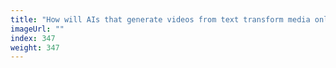 ```yaml
---
title: "How will AIs that generate videos from text transform media online?"
imageUrl: ""
index: 347
weight: 347
---
```

